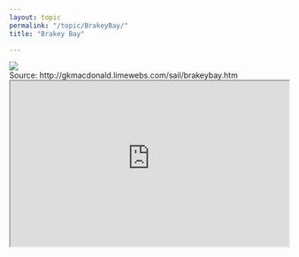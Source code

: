 ```yaml
---
layout: topic
permalink: "/topic/BrakeyBay/"
title: "Brakey Bay"

---
```


<img class="chartsegment" src="Images/BrakeyBay.jpg">

<div class="item">
Source: http://gkmacdonald.limewebs.com/sail/brakeybay.htm
<iframe src="http://gkmacdonald.limewebs.com/sail/brakeybay.htm" width=100% height="300" name="brakey1" frameborder="1" scrolling=yes ></iframe>
</div>

